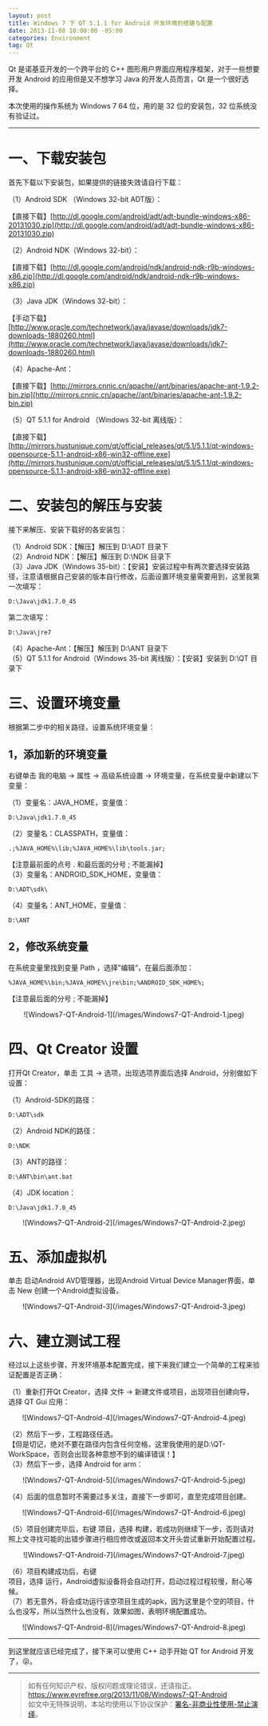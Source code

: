 ```yaml
---
layout: post
title: Windows 7 下 QT 5.1.1 for Android 开发环境的搭建与配置
date: 2013-11-08 10:00:00 -05:00
categories: Environment
tag: Qt
---
```


Qt 是诺基亚开发的一个跨平台的 C++ 图形用户界面应用程序框架，对于一些想要开发 Android 的应用但是又不想学习 Java 的开发人员而言，Qt 是一个很好选择。

本次使用的操作系统为 Windows 7 64 位，用的是 32 位的安装包，32 位系统没有验证过。  

---

# 一、下载安装包

首先下载以下安装包，如果提供的链接失效请自行下载：

（1）Android SDK （Windows 32-bit ADT版）：

【直接下载】[http://dl.google.com/android/adt/adt-bundle-windows-x86-20131030.zip](http://dl.google.com/android/adt/adt-bundle-windows-x86-20131030.zip)

（2）Android NDK（Windows 32-bit）：

【直接下载】[http://dl.google.com/android/ndk/android-ndk-r9b-windows-x86.zip](http://dl.google.com/android/ndk/android-ndk-r9b-windows-x86.zip)

（3）Java JDK（Windows 32-bit）：

【手动下载】[http://www.oracle.com/technetwork/java/javase/downloads/jdk7-downloads-1880260.html](http://www.oracle.com/technetwork/java/javase/downloads/jdk7-downloads-1880260.html)

（4）Apache-Ant：

【直接下载】[http://mirrors.cnnic.cn/apache//ant/binaries/apache-ant-1.9.2-bin.zip](http://mirrors.cnnic.cn/apache//ant/binaries/apache-ant-1.9.2-bin.zip)

（5）QT 5.1.1 for Android （Windows 32-bit  离线版）：

【直接下载】[http://mirrors.hustunique.com/qt/official_releases/qt/5.1/5.1.1/qt-windows-opensource-5.1.1-android-x86-win32-offline.exe](http://mirrors.hustunique.com/qt/official_releases/qt/5.1/5.1.1/qt-windows-opensource-5.1.1-android-x86-win32-offline.exe)  

# 二、安装包的解压与安装

接下来解压、安装下载好的各安装包：

（1）Android SDK：【解压】解压到  D:\ADT 目录下  
（2）Android NDK：【解压】解压到 D:\NDK 目录下  
（3）Java JDK（Windows 35-bit）：【安装】安装过程中有两次要选择安装路径，注意请根据自己安装的版本自行修改，后面设置环境变量需要用到，这里我第一次填写：

```
D:\Java\jdk1.7.0_45  
```

第二次填写：

```
D:\Java\jre7  
```

（4）Apache-Ant：【解压】解压到 D:\ANT 目录下  
（5）QT 5.1.1 for Android（Windows 35-bit 离线版）：【安装】安装到 D:\QT 目录下  

# 三、设置环境变量

根据第二步中的相关路径，设置系统环境变量：  

## 1，添加新的环境变量

右键单击 我的电脑 -> 属性 -> 高级系统设置 -> 环境变量，在系统变量中新建以下变量：

（1）变量名：JAVA_HOME，变量值：

```
D:\Java\jdk1.7.0_45  
```

（2）变量名：CLASSPATH，变量值：

```
.;%JAVA_HOME%\lib;%JAVA_HOME%\lib\tools.jar;  
```

【注意最前面的点号 . 和最后面的分号 ; 不能漏掉】  
（3）变量名：ANDROID_SDK_HOME，变量值：

```
D:\ADT\sdk\  
```

（4）变量名：ANT_HOME，变量值：

```
D:\ANT  
```

## 2，修改系统变量

在系统变量里找到变量 Path ，选择”编辑“，在最后面添加：

```
%JAVA_HOME%\bin;%JAVA_HOME%\jre\bin;%ANDROID_SDK_HOME%;  
```

【注意最后面的分号 ; 不能漏掉】  

<center>
![Windows7-QT-Android-1](/images/Windows7-QT-Android-1.jpeg)
</center>

# 四、Qt Creator 设置

打开Qt Creator，单击 工具 -> 选项，出现选项界面后选择 Android，分别做如下设置：

（1）Android-SDK的路径：

```
D:\ADT\sdk  
```

（2）Android NDK的路径：

```
D:\NDK  
```

（3）ANT的路径： 

```
D:\ANT\bin\ant.bat  
```

（4）JDK location：

```
D:\Java\jdk1.7.0_45  
```

<center>
![Windows7-QT-Android-2](/images/Windows7-QT-Android-2.jpeg)
</center>

# 五、添加虚拟机

单击 启动Android AVD管理器，出现Android Virtual Device Manager界面，单击 New 创建一个Android虚拟设备。

<center>
![Windows7-QT-Android-3](/images/Windows7-QT-Android-3.jpeg)
</center>

# 六、建立测试工程

经过以上这些步骤，开发环境基本配置完成，接下来我们建立一个简单的工程来验证配置是否正确：

（1）重新打开Qt Creator，选择 文件 -> 新建文件或项目，出现项目创建向导，选择 QT Gui 应用：  

<center>
![Windows7-QT-Android-4](/images/Windows7-QT-Android-4.jpeg)
</center>

（2）然后下一步，工程路径任选。  
【但是切记，绝对不要在路径内包含任何空格，这里我使用的是D:\QT-WorkSpace，否则会出现各种意想不到的编译错误！】  
（3）然后下一步，选择 Android for arm：  

<center>
![Windows7-QT-Android-5](/images/Windows7-QT-Android-5.jpeg)
</center>

（4）后面的信息暂时不需要过多关注，直接下一步即可，直至完成项目创建。  

<center>
![Windows7-QT-Android-6](/images/Windows7-QT-Android-6.jpeg)
</center>

（5）项目创建完毕后，右键 项目，选择 构建，若成功则继续下一步，否则请对照上文寻找可能的出错步骤进行相应修改或返回本文开头尝试重新开始配置过程。  

<center>
![Windows7-QT-Android-7](/images/Windows7-QT-Android-7.jpeg)
</center>

（6）项目构建成功后，右键  
项目，选择 运行，Android虚拟设备将会自动打开，启动过程过程较慢，耐心等候。  
（7）若无意外，将会成功运行该空项目生成的apk，因为这里是个空的项目，什么也没写，所以当然什么也没有，效果如图，表明环境配置成功。  

<center>
![Windows7-QT-Android-8](/images/Windows7-QT-Android-8.jpeg)
</center>

---

到这里就应该已经完成了，接下来可以使用 C++ 动手开始 QT for Android 开发了，😝。

---

> 如有任何知识产权、版权问题或理论错误，还请指正。   
> https://www.eyrefree.org/2013/11/08/Windows7-QT-Android   
> 如文中无特殊说明，本站均使用以下协议保护：[署名-非商业性使用-禁止演绎](http://creativecommons.org/licenses/by-nc-nd/3.0/cn/)。   
